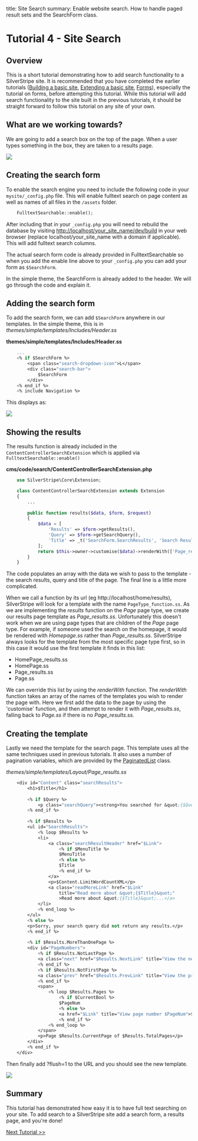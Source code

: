 title: Site Search
summary: Enable website search. How to handle paged result sets and the SearchForm class.

# Tutorial 4 - Site Search

## Overview

This is a short tutorial demonstrating how to add search functionality to a SilverStripe site. It is recommended that you have completed the earlier tutorials  ([Building a basic site](/tutorials/building_a_basic_site), [Extending a basic site](/tutorials/extending_a_basic_site), [Forms](/tutorials/forms)), especially the tutorial on forms, before attempting this tutorial. While this tutorial will add search functionality to the site built in the previous tutorials, it should be straight  forward to follow this tutorial on any site of your own. 

## What are we working towards?

We are going to add a search box on the top of the page. When a user types something in the box, they are taken to a results page.

![](../_images/tutorial4_search.jpg)

## Creating the search form

To enable the search engine you need to include the following code in your `mysite/_config.php` file. 
This will enable fulltext search on page content as well as names of all files in the `/assets` folder.

```php
    FulltextSearchable::enable();
```	

After including that in your `_config.php` you will need to rebuild the database by visiting [http://localhost/your_site_name/dev/build](http://localhost/your_site_name/dev/build) in your web browser (replace localhost/your_site_name with a domain if applicable). This will add fulltext search columns.

The actual search form code is already provided in FulltextSearchable so when you add the enable line above to your `_config.php` you can add your form as `$SearchForm`.

In the simple theme, the SearchForm is already added to the header. We will go through the code and explain it.


## Adding the search form

To add the search form, we can add `$SearchForm` anywhere in our templates. In the simple theme, this is in *themes/simple/templates/Includes/Header.ss*

**themes/simple/templates/Includes/Header.ss**

```ss
    ...
    <% if $SearchForm %>
        <span class="search-dropdown-icon">L</span>
        <div class="search-bar">
            $SearchForm
        </div>      
    <% end_if %>
    <% include Navigation %>
```

This displays as:

![](../_images/tutorial4_searchbox.jpg)

## Showing the results

The results function is already included in the `ContentControllerSearchExtension` which
is applied via `FulltextSearchable::enable()`

**cms/code/search/ContentControllerSearchExtension.php**

```php
    use SilverStripe\Core\Extension;

    class ContentControllerSearchExtension extends Extension 
    {
        ...    
    
        public function results($data, $form, $request) 
        {
            $data = [
                'Results' => $form->getResults(),
                'Query' => $form->getSearchQuery(),
                'Title' => _t('SearchForm.SearchResults', 'Search Results')
            ];
            return $this->owner->customise($data)->renderWith(['Page_results', 'Page']);
        }
    }

```

The code populates an array with the data we wish to pass to the template - the search results, query and title of the page. The final line is a little more complicated.

When we call a function by its url (eg http://localhost/home/results), SilverStripe will look for a template with the name `PageType_function.ss`. As we are implementing the *results* function on the *Page* page type, we create our
results page template as *Page_results.ss*. Unfortunately this doesn't work when we are using page types that are
children of the *Page* page type. For example, if someone used the search on the homepage, it would be rendered with
*Homepage.ss* rather than *Page_results.ss*. SilverStripe always looks for the template from the most specific page type
first, so in this case it would use the first template it finds in this list:

*  HomePage_results.ss
*  HomePage.ss
*  Page_results.ss
*  Page.ss

We can override this list by using the *renderWith* function. The *renderWith* function takes an array of the names of
the templates you wish to render the page with. Here we first add the data to the page by using the 'customise'
function, and then attempt to render it with *Page_results.ss*, falling back to *Page.ss* if there is no
*Page_results.ss*.


## Creating the template

Lastly we need the template for the search page. This template uses all the same techniques used in previous
tutorials. It also uses a number of pagination variables, which are provided by the [PaginatedList](api:SilverStripe\ORM\PaginatedList)
class.

*themes/simple/templates/Layout/Page_results.ss*

```ss
    <div id="Content" class="searchResults">
        <h1>$Title</h1>
         
        <% if $Query %>
            <p class="searchQuery"><strong>You searched for &quot;{$Query}&quot;</strong></p>
        <% end_if %>
             
        <% if $Results %>
        <ul id="SearchResults">
            <% loop $Results %>
            <li>
                <a class="searchResultHeader" href="$Link">
                    <% if $MenuTitle %>
                    $MenuTitle
                    <% else %>
                    $Title
                    <% end_if %>
                </a>
                <p>$Content.LimitWordCountXML</p>
                <a class="readMoreLink" href="$Link" 
                    title="Read more about &quot;{$Title}&quot;"
                    >Read more about &quot;{$Title}&quot;...</a>
            </li>
            <% end_loop %>
        </ul>
        <% else %>
        <p>Sorry, your search query did not return any results.</p>
        <% end_if %>
                 
        <% if $Results.MoreThanOnePage %>
        <div id="PageNumbers">
            <% if $Results.NotLastPage %>
            <a class="next" href="$Results.NextLink" title="View the next page">Next</a>
            <% end_if %>
            <% if $Results.NotFirstPage %>
            <a class="prev" href="$Results.PrevLink" title="View the previous page">Prev</a>
            <% end_if %>
            <span>
                <% loop $Results.Pages %>
                    <% if $CurrentBool %>
                    $PageNum
                    <% else %>
                    <a href="$Link" title="View page number $PageNum">$PageNum</a>
                    <% end_if %>
                <% end_loop %>
            </span>
            <p>Page $Results.CurrentPage of $Results.TotalPages</p>
        </div>
        <% end_if %>
    </div>
```

Then finally add ?flush=1 to the URL and you should see the new template.


![](../_images/tutorial4_search.jpg)

## Summary

This tutorial has demonstrated how easy it is to have full text searching on your site. To add search to a SilverStripe site add a search form, a results page, and you're done!

[Next Tutorial >>](/tutorials/dataobject_relationship_management)
